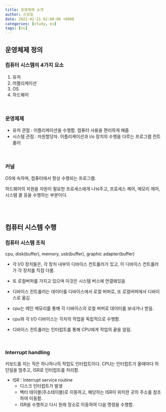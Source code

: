 ```yaml
---
title: 운영체제 소개
author: 신성일
date: 2022-02-21 02:00:00 +0900
categories: [study, os]
tags: [os]
---
```


## **운영체제 정의**

### **컴퓨터 시스템의 4가지 요소**

1. 유저
2. 어플리케이션
3. OS
4. 하드웨어

<br/>

### **운영체제**

- 유저 관점 : 어플리케이션을 수행함. 컴퓨터 사용을 편리하게 해줌
- 시스템 관점 : 자원할당자. 어플리케이션과 i/o 장치의 수행을 다루는 프로그램 컨트롤러

<br/>

### **커널**

OS에 속하며, 컴퓨터에서 항상 수행되는 프로그램.

하드웨어의 자원을 자원이 필요한 프로세스에게 나눠주고, 프로세스 제어, 메모리 제어, 시스템 콜 등을 수행하는 부분이다.

<br/>

<br/>

## **컴퓨터 시스템 수행**

### **컴퓨터 시스템 조직**

cpu, disk(buffer), memory, usb(buffer), graphic adapter(buffer)

- 각 I/O 장치들은, 각 장치 내부의 디바이스 컨트롤러가 있고, 이 디바이스 컨트롤러가 각 장치를 직접 다룸.

- 또 로컬버퍼를 가지고 있으며 이것은 시스템 버스에 연결돼있음

- 디바이스 컨트롤러는 데이터를 디바이스에서 로컬 버퍼로, 또 로컬버퍼에서 디바이스로 옮김

- cpu는 메인 메모리를 통해 각 디바이스의 로컬 버퍼로 데이터를 보내거나 받음.

- cpu와 각 I/O 디바이스는 각자의 작업을 독립적으로 수행함.

- 디바이스 컨트롤러는 인터럽트를 통해 CPU에게 작업의 끝을 알림.

<br/>

### **Interrupt handling**

키보드를 치는 작은 하나하나의 작업도 인터럽트이다. CPU는 인터럽트가 올때마다 하던일을 멈추고, ISR로 인터럽트를 처리함.

- ISR : Interrupt service routine
  - 디스크 인터럽트가 발생
  - 벡터 테이블(주소테이블)로 이동하고, 해당하는 ISR이 위치한 곳의 주소를 참조하여 이동함.
  - ISR을 수행하고 다시 원래 장소로 이동하여 다음 명령을 수행함.

<br/>

<br/>
